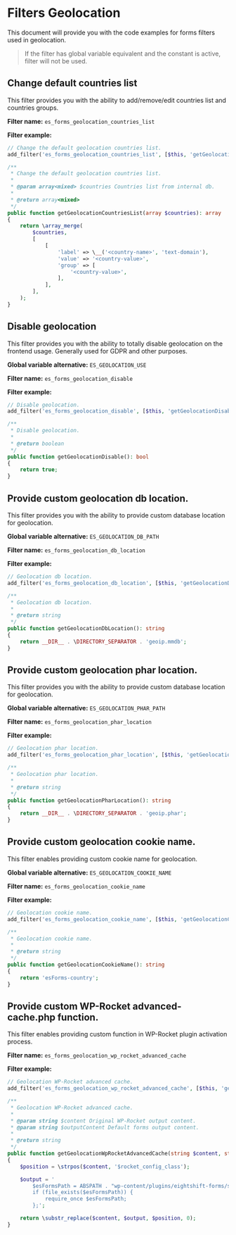 # Filters Geolocation
This document will provide you with the code examples for forms filters used in geolocation.

> If the filter has global variable equivalent and the constant is active, filter will not be used.

## Change default countries list
This filter provides you with the ability to add/remove/edit countries list and countries groups.

**Filter name:**
`es_forms_geolocation_countries_list`

**Filter example:**
```php
// Change the default geolocation countries list.
add_filter('es_forms_geolocation_countries_list', [$this, 'getGeolocationCountriesList']);

/**
 * Change the default geolocation countries list.
 *
 * @param array<mixed> $countries Countries list from internal db.
 *
 * @return array<mixed>
 */
public function getGeolocationCountriesList(array $countries): array
{
	return \array_merge(
		$countries,
		[
			[
				'label' => \__('<country-name>', 'text-domain'),
				'value' => '<country-value>',
				'group' => [
					'<country-value>',
				],
			],
		],
	);
}
```

## Disable geolocation
This filter provides you with the ability to totally disable geolocation on the frontend usage.
Generally used for GDPR and other purposes.

**Global variable alternative:**
`ES_GEOLOCATION_USE`

**Filter name:**
`es_forms_geolocation_disable`

**Filter example:**
```php
// Disable geolocation.
add_filter('es_forms_geolocation_disable', [$this, 'getGeolocationDisable']);

/**
 * Disable geolocation.
 *
 * @return boolean
 */
public function getGeolocationDisable(): bool
{
	return true;
}
```

## Provide custom geolocation db location.
This filter provides you with the ability to provide custom database location for geolocation.

**Global variable alternative:**
`ES_GEOLOCATION_DB_PATH`

**Filter name:**
`es_forms_geolocation_db_location`

**Filter example:**
```php
// Geolocation db location.
add_filter('es_forms_geolocation_db_location', [$this, 'getGeolocationDbLocation']);

/**
 * Geolocation db location.
 *
 * @return string
 */
public function getGeolocationDbLocation(): string
{
	return __DIR__ . \DIRECTORY_SEPARATOR . 'geoip.mmdb';
}
```

## Provide custom geolocation phar location.
This filter provides you with the ability to provide custom database location for geolocation.

**Global variable alternative:**
`ES_GEOLOCATION_PHAR_PATH`

**Filter name:**
`es_forms_geolocation_phar_location`

**Filter example:**
```php
// Geolocation phar location.
add_filter('es_forms_geolocation_phar_location', [$this, 'getGeolocationPharLocation']);

/**
 * Geolocation phar location.
 *
 * @return string
 */
public function getGeolocationPharLocation(): string
{
	return __DIR__ . \DIRECTORY_SEPARATOR . 'geoip.phar';
}
```

## Provide custom geolocation cookie name.
This filter enables providing custom cookie name for geolocation.

**Global variable alternative:**
`ES_GEOLOCATION_COOKIE_NAME`

**Filter name:**
`es_forms_geolocation_cookie_name`

**Filter example:**
```php
// Geolocation cookie name.
add_filter('es_forms_geolocation_cookie_name', [$this, 'getGeolocationCookieName']);

/**
 * Geolocation cookie name.
 *
 * @return string
 */
public function getGeolocationCookieName(): string
{
	return 'esForms-country';
}
```

## Provide custom WP-Rocket advanced-cache.php function.
This filter enables providing custom function in WP-Rocket plugin activation process.

**Filter name:**
`es_forms_geolocation_wp_rocket_advanced_cache`

**Filter example:**
```php
// Geolocation WP-Rocket advanced cache.
add_filter('es_forms_geolocation_wp_rocket_advanced_cache', [$this, 'getGeolocationWpRocketAdvancedCache']);

/**
 * Geolocation WP-Rocket advanced cache.
 *
 * @param string $content Original WP-Rocket output content.
 * @param string $outputContent Default forms output content.
 *
 * @return string
 */
public function getGeolocationWpRocketAdvancedCache(string $content, string $outputContent): string
{
	$position = \strpos($content, '$rocket_config_class');

	$output = '
		$esFormsPath = ABSPATH . "wp-content/plugins/eightshift-forms/src/Geolocation/geolocationDetect.php";
		if (file_exists($esFormsPath)) {
			require_once $esFormsPath;
		};';

	return \substr_replace($content, $output, $position, 0);
}
```
